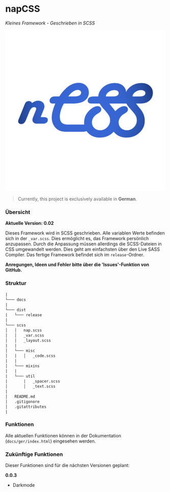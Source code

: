 # napCSS
*Kleines Framework - Geschrieben in SCSS*


<p align="center">
  <img src="https://raw.githubusercontent.com/derechtenap/napCSS/master/docs/static/napcss-logo-v2.png" alt="napCSS">
</p>


> Currently, this project is exclusively available in **German**.
### Übersicht
**Aktuelle Version: 0.02**

Dieses Framework wird in SCSS geschrieben. Alle variablen Werte befinden sich in der `_var.scss`. Dies ermöglicht es, das Framework persönlich anzupassen. Durch die Anpassung müssen allerdings die SCSS-Dateien in CSS umgewandelt werden. Dies geht am einfachsten über den Live SASS Compiler. Das fertige Framework befindet sich im `release`-Ordner.

**Anregungen, Ideen und Fehler bitte über die 'Issues'-Funktion von GitHub.**
### Struktur
```
|
└─── docs
|
└─── dist
|   └─── release
|
└─── scss
│   │   nap.scss
│   │   _var.scss
│   │   _layout.scss
|   |
│   └─── misc
│   |   │   _code.scss
|   |
│   └─── mixins
|   |
|   └─── util
|       |   _spacer.scss
│       │   _text.scss     
|
│   README.md
│   .gitigonore  
│   .gitattributes
|
```
### Funktionen
Alle aktuellen Funktionen können in der Dokumentation (`docs/ger/index.html`) eingesehen werden.
### Zukünftige Funktionen
Dieser Funktionen sind für die nächsten Versionen geplant:

**0.0.3**
- Darkmode